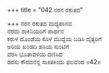+++
title = "042 ನರನ ರಕುತದ"

+++
ನರನ ರಕುತದ ಮದ್ಯಪಾನವ  
ನೆರೆದು ಶಾಕಿನಿಯರಿಗೆ ಪಾರ್ಥನ  
ಕರುಳ ದೊಂಡೆಯ ಕೂಳ ಮುದ್ದೆಯ ಬಡಿಸಿ ದೈತ್ಯರಿಗೆ  
ಅರಿಯ ಖಂಡದಿ ಹಸಿಯ ಸುಂಟಿಗೆ  
ವೆರಸಿ ಭೂತಾವಳಿಯ ದಣಿಸಿದ  
ಡರಸು ಕೌರವನೆನ್ನ ಸಾಕಿತಕಿಂದು ಫಲವೆಂದ     ॥42॥